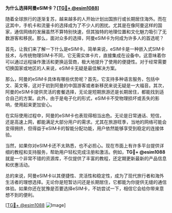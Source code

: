 **为什么选择阿曼eSIM卡？[[TG💪+ @esim1088](https://t.me/s/esim1088)]**

随着全球旅行的逐渐复苏，越来越多的人开始计划出国旅行或长期居住海外。而在这其中，手机卡和流量卡的选择成为了不少人的困扰。尤其是在像阿曼这样的国家，通信网络的发展虽然不算特别快速，但其独特的地理位置和文化魅力吸引了无数游客和移民。那么，面对众多的选择，阿曼eSIM卡为何成为许多人的首选呢？

首先，让我们来了解一下什么是eSIM卡。简单来说，eSIM卡是一种嵌入式SIM卡技术，与传统物理SIM卡不同，它无需实体卡片，直接集成在设备中。这意味着你可以通过远程操作激活和更换运营商，极大地提升了使用的便捷性。对于经常需要切换国家或地区的人来说，eSIM卡无疑是最佳解决方案。

那么，阿曼的eSIM卡具体有哪些优势呢？首先，它支持多种语言服务，包括中文、英文等，这对于初到阿曼的中国游客或者新移民来说无疑是一大福音。其次，阿曼的eSIM卡提供灵活的套餐选择，无论是短期旅游还是长期居住，都能找到适合自己的方案。此外，由于是电子化的形式，eSIM卡不受物理损坏或丢失的影响，使用起来更加安心。

在实际使用过程中，阿曼的eSIM卡也表现得相当出色。无论是日常通话、短信，还是高速上网，都能满足大部分用户的需求。尤其在旅游旺季，当地的网络可能会变得拥挤，但得益于eSIM卡的智能分配功能，用户依然能够享受到稳定的连接体验。

当然，如果你对eSIM卡还不太熟悉，也不必担心。现在市面上有许多平台提供详细的教程和支持服务，帮助用户轻松完成注册和激活。例如，**TG💪+ @esim1088** 就是一个非常不错的资源库，不仅提供了丰富的教程，还定期更新最新的产品信息和优惠活动。

总的来说，阿曼eSIM卡以其便捷性、灵活性和稳定性，成为了现代旅行者和海外生活者的理想选择。无论你是短暂访问还是长期居住，它都能为你提供无缝的通信体验。如果你还在犹豫是否要选择eSIM卡，不妨尝试一下，相信它会给你带来意想不到的便利。

[[TG💪+ @esim1088](https://t.me/s/esim1088) ![Image](https://i.postimg.cc/4NQfJmqS/Snipaste-2025-05-13-00-14-12.png)]